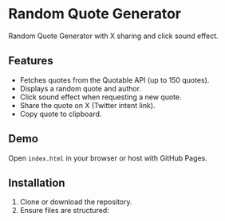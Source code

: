 # Random Quote Generator

Random Quote Generator with X sharing and click sound effect.

## Features
- Fetches quotes from the Quotable API (up to 150 quotes).
- Displays a random quote and author.
- Click sound effect when requesting a new quote.
- Share the quote on X (Twitter intent link).
- Copy quote to clipboard.

## Demo
Open `index.html` in your browser or host with GitHub Pages.

## Installation
1. Clone or download the repository.
2. Ensure files are structured:
